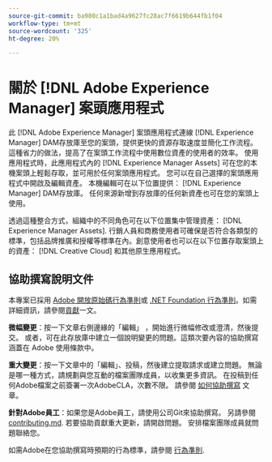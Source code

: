```yaml
---
source-git-commit: ba980c1a1bad4a9627fc28ac7f6619b644fb1f04
workflow-type: tm+mt
source-wordcount: '325'
ht-degree: 20%

---
```

# 關於 [!DNL Adobe Experience Manager] 案頭應用程式

此 [!DNL Adobe Experience Manager] 案頭應用程式連線 [!DNL Experience Manager] DAM存放庫至您的案頭，提供更快的資源存取速度並簡化工作流程。 這種省力的做法，提高了在案頭工作流程中使用數位資產的使用者的效率。 使用應用程式時，此應用程式內的 [!DNL Experience Manager Assets] 可在您的本機案頭上輕鬆存取，並可用於任何案頭應用程式。 您可以在自己選擇的案頭應用程式中開啟及編輯資產。 本機編輯可在以下位置提供： [!DNL Experience Manager] DAM存放庫。 任何來源新增到存放庫的任何新資產也可在您的案頭上使用。

透過這種整合方式，組織中的不同角色可在以下位置集中管理資產： [!DNL Experience Manager Assets]. 行銷人員和商務使用者可確保是否符合各類型的標準，包括品牌推廣和授權等標準在內。創意使用者也可以在以下位置存取案頭上的資產： [!DNL Creative Cloud] 和其他原生應用程式。

## 協助撰寫說明文件

本專案已採用 [Adobe 開放原始碼行為準則](code-of-conduct.md)或 [.NET Foundation 行為準則](https://dotnetfoundation.org/about/policies/code-of-conduct)。如需詳細資訊，請參閱[貢獻](contributing.md)一文。

**微幅變更**：按一下文章右側邊緣的「編輯」 ，開始進行微幅修改或澄清，然後提交。 或者，可在此存放庫中建立一個說明變更的問題。這類次要內容的協助撰寫涵蓋在 Adobe 使用條款中。

**重大變更**：按一下文章中的「編輯」、投稿，然後建立提取請求或建立問題。 無論是哪一種方式，請規劃與您互動的檔案團隊成員，以收集更多資訊。 在投稿到任何Adobe檔案之前簽署一次AdobeCLA，次數不限。 請參閱 [如何協助撰寫](contributing.md) 文章。

**針對Adobe員工**：如果您是Adobe員工，請使用公司Git來協助撰寫。 另請參閱 [contributing.md](contributing.md). 若要協助貢獻重大更新，請開啟問題。 安排檔案團隊成員就問題聯絡您。

如需Adobe在您協助撰寫時預期的行為標準，請參閱 [行為準則](code-of-conduct.md).
